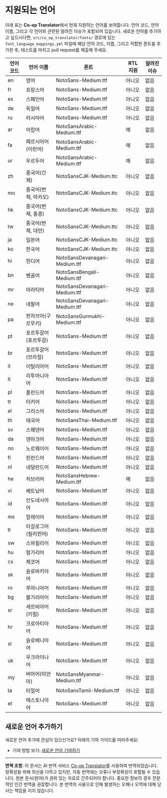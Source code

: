 <!--
CO_OP_TRANSLATOR_METADATA:
{
  "original_hash": "badae5ee6451cc1a6e367cfe5ba92efa",
  "translation_date": "2025-10-15T02:41:10+00:00",
  "source_file": "getting_started/supported-languages.md",
  "language_code": "ko"
}
-->
# 지원되는 언어

아래 표는 **Co-op Translator**에서 현재 지원하는 언어를 보여줍니다. 언어 코드, 언어 이름, 그리고 각 언어와 관련된 알려진 이슈가 포함되어 있습니다. 새로운 언어를 추가하고 싶으시다면, `src/co_op_translator/fonts/` 경로에 있는 `font_language_mappings.yml` 파일에 해당 언어 코드, 이름, 그리고 적합한 폰트를 추가한 후, 테스트를 마치고 pull request를 제출해 주세요.

| 언어 코드     | 언어 이름                | 폰트                              | RTL 지원    | 알려진 이슈  |
|---------------|--------------------------|-----------------------------------|-------------|--------------|
| en            | 영어                     | NotoSans-Medium.ttf               | 아니오      | 없음         |
| fr            | 프랑스어                 | NotoSans-Medium.ttf               | 아니오      | 없음         |
| es            | 스페인어                 | NotoSans-Medium.ttf               | 아니오      | 없음         |
| de            | 독일어                   | NotoSans-Medium.ttf               | 아니오      | 없음         |
| ru            | 러시아어                 | NotoSans-Medium.ttf               | 아니오      | 없음         |
| ar            | 아랍어                   | NotoSansArabic-Medium.ttf         | 예          | 없음         |
| fa            | 페르시아어(이란어)       | NotoSansArabic-Medium.ttf         | 예          | 없음         |
| ur            | 우르두어                 | NotoSansArabic-Medium.ttf         | 예          | 없음         |
| zh            | 중국어(간체)             | NotoSansCJK-Medium.ttc            | 아니오      | 없음         |
| mo            | 중국어(번체, 마카오)     | NotoSansCJK-Medium.ttc            | 아니오      | 없음         |
| hk            | 중국어(번체, 홍콩)       | NotoSansCJK-Medium.ttc            | 아니오      | 없음         |
| tw            | 중국어(번체, 대만)       | NotoSansCJK-Medium.ttc            | 아니오      | 없음         |
| ja            | 일본어                   | NotoSansCJK-Medium.ttc            | 아니오      | 없음         |
| ko            | 한국어                   | NotoSansCJK-Medium.ttc            | 아니오      | 없음         |
| hi            | 힌디어                   | NotoSansDevanagari-Medium.ttf     | 아니오      | 없음         |
| bn            | 벵골어                   | NotoSansBengali-Medium.ttf        | 아니오      | 없음         |
| mr            | 마라티어                 | NotoSansDevanagari-Medium.ttf     | 아니오      | 없음         |
| ne            | 네팔어                   | NotoSansDevanagari-Medium.ttf     | 아니오      | 없음         |
| pa            | 펀자브어(구르무키)        | NotoSansGurmukhi-Medium.ttf       | 아니오      | 없음         |
| pt            | 포르투갈어(포르투갈)     | NotoSans-Medium.ttf               | 아니오      | 없음         |
| br            | 포르투갈어(브라질)       | NotoSans-Medium.ttf               | 아니오      | 없음         |
| it            | 이탈리아어               | NotoSans-Medium.ttf               | 아니오      | 없음         |
| lt            | 리투아니아어             | NotoSans-Medium.ttf               | 아니오      | 없음         |
| pl            | 폴란드어                 | NotoSans-Medium.ttf               | 아니오      | 없음         |
| tr            | 터키어                   | NotoSans-Medium.ttf               | 아니오      | 없음         |
| el            | 그리스어                 | NotoSans-Medium.ttf               | 아니오      | 없음         |
| th            | 태국어                   | NotoSansThai-Medium.ttf           | 아니오      | 없음         |
| sv            | 스웨덴어                 | NotoSans-Medium.ttf               | 아니오      | 없음         |
| da            | 덴마크어                 | NotoSans-Medium.ttf               | 아니오      | 없음         |
| no            | 노르웨이어               | NotoSans-Medium.ttf               | 아니오      | 없음         |
| fi            | 핀란드어                 | NotoSans-Medium.ttf               | 아니오      | 없음         |
| nl            | 네덜란드어               | NotoSans-Medium.ttf               | 아니오      | 없음         |
| he            | 히브리어                 | NotoSansHebrew-Medium.ttf         | 예          | 없음         |
| vi            | 베트남어                 | NotoSans-Medium.ttf               | 아니오      | 없음         |
| id            | 인도네시아어             | NotoSans-Medium.ttf               | 아니오      | 없음         |
| ms            | 말레이어                 | NotoSans-Medium.ttf               | 아니오      | 없음         |
| tl            | 타갈로그어(필리핀어)     | NotoSans-Medium.ttf               | 아니오      | 없음         |
| sw            | 스와힐리어               | NotoSans-Medium.ttf               | 아니오      | 없음         |
| hu            | 헝가리어                 | NotoSans-Medium.ttf               | 아니오      | 없음         |
| cs            | 체코어                   | NotoSans-Medium.ttf               | 아니오      | 없음         |
| sk            | 슬로바키아어             | NotoSans-Medium.ttf               | 아니오      | 없음         |
| ro            | 루마니아어               | NotoSans-Medium.ttf               | 아니오      | 없음         |
| bg            | 불가리아어               | NotoSans-Medium.ttf               | 아니오      | 없음         |
| sr            | 세르비아어(키릴)         | NotoSans-Medium.ttf               | 아니오      | 없음         |
| hr            | 크로아티아어             | NotoSans-Medium.ttf               | 아니오      | 없음         |
| sl            | 슬로베니아어             | NotoSans-Medium.ttf               | 아니오      | 없음         |
| uk            | 우크라이나어             | NotoSans-Medium.ttf               | 아니오      | 없음         |
| my            | 버마어(미얀마)           | NotoSansMyanmar-Medium.ttf        | 아니오      | 없음         |
| ta            | 타밀어                   | NotoSansTamil-Medium.ttf          | 아니오      | 없음         |
| et            | 에스토니아어             | NotoSans-Medium.ttf               | 아니오      | 없음         |

## 새로운 언어 추가하기

새로운 언어 추가에 관심이 있으신가요? 아래의 기여 가이드를 따라주세요:

- 기여 방법 보기: [새로운 언어 기여하기](../CONTRIBUTING.md#contribute-a-new-language)

---

**면책 조항**:
이 문서는 AI 번역 서비스 [Co-op Translator](https://github.com/Azure/co-op-translator)를 사용하여 번역되었습니다. 정확성을 위해 최선을 다하고 있지만, 자동 번역에는 오류나 부정확성이 포함될 수 있습니다. 원본 문서(원어)가 권위 있는 자료로 간주되어야 합니다. 중요한 정보의 경우 전문적인 인간 번역을 권장합니다. 본 번역의 사용으로 인해 발생하는 오해나 오역에 대해 당사는 책임을 지지 않습니다.